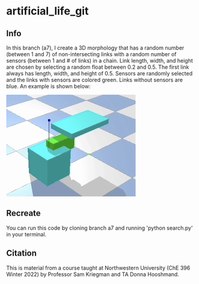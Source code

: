 # artificial_life_git
## Info
In this branch (a7), I create a 3D morphology that has a random number (between 1 and 7) of non-intersecting links with a random number of sensors (between 1 and # of links) in a chain. Link length, width, and height are chosen by selecting a random float between 0.2 and 0.5. The first link always has length, width, and height of 0.5. Sensors are randomly selected and the links with sensors are colored green. Links without sensors are blue. An example is shown below:

![Alt text](img2.png?raw=true "Image 2")

## Recreate
You can run this code by cloning branch a7 and running 'python search.py' in your terminal.


## Citation
This is material from a course taught at Northwestern University (ChE 396 Winter 2022) by Professor Sam Kriegman and TA Donna Hooshmand.
